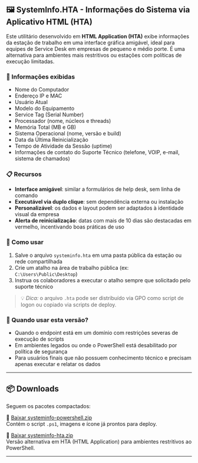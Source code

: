 ## 🖼️ SystemInfo.HTA - Informações do Sistema via Aplicativo HTML (HTA)

Este utilitário desenvolvido em **HTML Application (HTA)** exibe informações da estação de trabalho em uma interface gráfica amigável, ideal para equipes de Service Desk em empresas de pequeno e médio porte. É uma alternativa para ambientes mais restritivos ou estações com políticas de execução limitadas.

### 🧰 Informações exibidas

- Nome do Computador  
- Endereço IP e MAC  
- Usuário Atual  
- Modelo do Equipamento  
- Service Tag (Serial Number)  
- Processador (nome, núcleos e threads)  
- Memória Total (MB e GB)  
- Sistema Operacional (nome, versão e build)  
- Data da Última Reinicialização  
- Tempo de Atividade da Sessão (uptime)  
- Informações de contato do Suporte Técnico (telefone, VOIP, e-mail, sistema de chamados)

### 📋 Recursos

- **Interface amigável**: similar a formulários de help desk, sem linha de comando  
- **Executável via duplo clique**: sem dependência externa ou instalação  
- **Personalizável**: os dados e layout podem ser adaptados à identidade visual da empresa  
- **Alerta de reinicialização**: datas com mais de 10 dias são destacadas em vermelho, incentivando boas práticas de uso  

### 🚀 Como usar

1. Salve o arquivo `systeminfo.hta` em uma pasta pública da estação ou rede compartilhada  
2. Crie um atalho na área de trabalho pública (ex: `C:\Users\Public\Desktop`)  
3. Instrua os colaboradores a executar o atalho sempre que solicitado pelo suporte técnico  

> 💡 *Dica:* o arquivo `.hta` pode ser distribuído via GPO como script de logon ou copiado via scripts de deploy.

### 🧩 Quando usar esta versão?

- Quando o endpoint está em um domínio com restrições severas de execução de scripts  
- Em ambientes legados ou onde o PowerShell está desabilitado por política de segurança  
- Para usuários finais que não possuem conhecimento técnico e precisam apenas executar e relatar os dados

---

## 📦 Downloads

Seguem os pacotes compactados:

🔹 [Baixar systeminfo-powershell.zip](https://github.com/jardelsantos78/servicedesk/blob/main/systeminfo/SystemInfo-Powershell.zip)  
  Contém o script `.ps1`, imagens e ícone já prontos para deploy.

🔹 [Baixar systeminfo-hta.zip](https://github.com/jardelsantos78/servicedesk/blob/main/systeminfo/hta/SystemInfo-HTA.ZIP)  
  Versão alternativa em HTA (HTML Application) para ambientes restritivos ao PowerShell.

---
